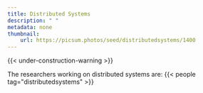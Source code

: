 ```yaml
---
title: Distributed Systems
description: " "
metadata: none
thumbnail: 
    url: https://picsum.photos/seed/distributedsystems/1400
---
```


{{< under-construction-warning >}}

The researchers working on distributed systems are:
{{< people tag="distributedsystems" >}}
